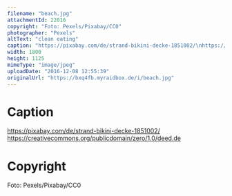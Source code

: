 ```yaml
---
filename: "beach.jpg"
attachmentId: 22016
copyright: "Foto: Pexels/Pixabay/CC0"
photographer: "Pexels"
altText: "clean eating"
caption: "https://pixabay.com/de/strand-bikini-decke-1851002/\nhttps://creativecommons.org/publicdomain/zero/1.0/deed.de"
width: 1800
height: 1125
mimeType: "image/jpeg"
uploadDate: "2016-12-08 12:55:39"
originalUrl: "https://bxq4fb.myraidbox.de/i/beach.jpg"
---
```


# Caption

https://pixabay.com/de/strand-bikini-decke-1851002/
https://creativecommons.org/publicdomain/zero/1.0/deed.de

# Copyright

Foto: Pexels/Pixabay/CC0
